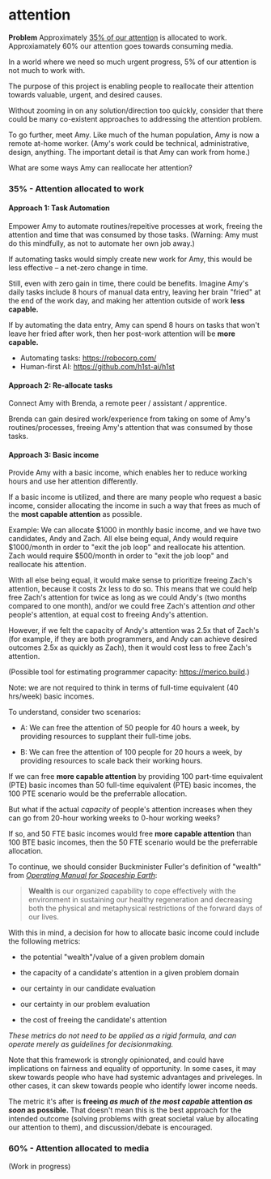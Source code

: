 # attention

**Problem** Approximately [35% of our attention](https://worldaftercapital.gitbook.io/worldaftercapital/part-three/trapped) is allocated to work.  Approxiamately 60% our attention goes towards consuming media.

In a world where we need so much urgent progress, 5% of our attention is not much to work with.

The purpose of this project is enabling people to reallocate their attention towards valuable, urgent, and desired causes.

Without zooming in on any solution/direction too quickly, consider that there could be many co-existent approaches to addressing the attention problem.

To go further, meet Amy.  Like much of the human population, Amy is now a remote at-home worker.  (Amy's work could be technical, administrative, design, anything.  The important detail is that Amy can work from home.)

What are some ways Amy can reallocate her attention?

### 35% - Attention allocated to work

#### Approach 1: Task Automation

Empower Amy to automate routines/repeitive processes at work, freeing the attention and time that was consumed by those tasks. (Warning: Amy must do this mindfully, as not to automate her own job away.)

If automating tasks would simply create new work for Amy, this would be less effective – a net-zero change in time.

Still, even with zero gain in time, there could be benefits.  Imagine Amy's daily tasks include 8 hours of manual data entry, leaving her brain "fried" at the end of the work day, and making her attention outside of work **less capable.**

If by automating the data entry, Amy can spend 8 hours on tasks that won't leave her fried after work, then her post-work attention will be **more capable.**

* Automating tasks: https://robocorp.com/
* Human-first AI: https://github.com/h1st-ai/h1st

#### Approach 2: Re-allocate tasks

Connect Amy with Brenda, a remote peer / assistant / apprentice.

Brenda can gain desired work/experience from taking on some of Amy's routines/processes, freeing Amy's attention that was consumed by those tasks.

#### Approach 3: Basic income

Provide Amy with a basic income, which enables her to reduce working hours and use her attention differently.

If a basic income is utilized, and there are many people who request a basic income, consider allocating the income in such a way that frees as much of the **most capable attention** as possible.

Example: We can allocate $1000 in monthly basic income, and we have two candidates, Andy and Zach.  All else being equal, Andy would require $1000/month in order to "exit the job loop" and reallocate his attention.  Zach would require $500/month in order to "exit the job loop" and reallocate his attention.

With all else being equal, it would make sense to prioritize freeing Zach's attention, because it costs 2x less to do so.  This means that we could help free Zach's attention for twice as long as we could Andy's (two months compared to one month), and/or we could free Zach's attention *and* other people's attention, at equal cost to freeing Andy's attention.

However, if we felt the capacity of Andy's attention was 2.5x that of Zach's (for example, if they are both programmers, and Andy can achieve desired outcomes 2.5x as quickly as Zach), then it would cost less to free Zach's attention.

(Possible tool for estimating programmer capacity: https://merico.build.)

Note: we are not required to think in terms of full-time equivalent (40 hrs/week) basic incomes.

To understand, consider two scenarios:

* A: We can free the attention of 50 people for 40 hours a week, by providing resources to supplant their full-time jobs.

* B: We can free the attention of 100 people for 20 hours a week, by providing resources to scale back their working hours.

If we can free **more capable attention** by providing 100 part-time equivalent (PTE) basic incomes than 50 full-time equivalent (PTE) basic incomes, the 100 PTE scenario would be the preferrable allocation.

But what if the actual *capacity* of people's attention increases when they can go from 20-hour working weeks to 0-hour working weeks?

If so, and 50 FTE basic incomes would free **more capable attention** than 100 BTE basic incomes, then the 50 FTE scenario would be the preferrable allocation.

To continue, we should consider Buckminister Fuller's definition of "wealth" from [*Operating Manual for Spaceship Earth*](https://www.designsciencelab.com/resources/OperatingManual_BF.pdf):

> **Wealth** is our organized capability to cope effectively with the environment in sustaining our healthy regeneration and decreasing both the physical and metaphysical restrictions of the forward days of our lives.

With this in mind, a decision for how to allocate basic income could include the following metrics:

* the potential "wealth"/value of a given problem domain 

* the capacity of a candidate's attention in a given problem domain 

* our certainty in our candidate evaluation

* our certainty in our problem evaluation

* the cost of freeing the candidate's attention 

*These metrics do not need to be applied as a rigid formula, and can operate merely as guidelines for decisionmaking.*

Note that this framework is strongly opinionated, and could have implications on fairness and equality of opportunity.  In some cases, it may skew towards people who have had systemic advantages and priveleges.  In other cases, it can skew towards people who identify lower income needs.

The metric it's after is **freeing *as much* of *the most capable* attention *as soon* as possible.** That doesn't mean this is the best approach for the intended outcome (solving problems with great societal value by allocating our attention to them), and discussion/debate is encouraged.

### 60% - Attention allocated to media

(Work in progress)
